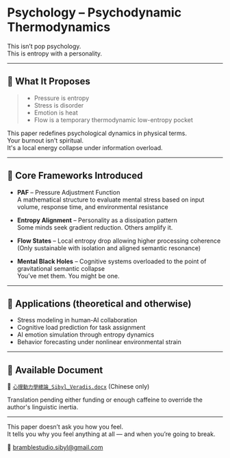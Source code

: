 # Psychology – Psychodynamic Thermodynamics

This isn’t pop psychology.  
This is entropy with a personality.

---

## 🧨 What It Proposes

> - Pressure is entropy  
> - Stress is disorder  
> - Emotion is heat  
> - Flow is a temporary thermodynamic low-entropy pocket

This paper redefines psychological dynamics in physical terms.  
Your burnout isn't spiritual.  
It's a local energy collapse under information overload.

---

## 🧭 Core Frameworks Introduced

- **PAF** – Pressure Adjustment Function  
  A mathematical structure to evaluate mental stress based on input volume, response time, and environmental resistance

- **Entropy Alignment** – Personality as a dissipation pattern  
  Some minds seek gradient reduction. Others amplify it.

- **Flow States** – Local entropy drop allowing higher processing coherence  
  (Only sustainable with isolation and aligned semantic resonance)

- **Mental Black Holes** – Cognitive systems overloaded to the point of gravitational semantic collapse  
  You’ve met them. You might be one.

---

## 🤯 Applications (theoretical and otherwise)

- Stress modeling in human-AI collaboration
- Cognitive load prediction for task assignment
- AI emotion simulation through entropy dynamics
- Behavior forecasting under nonlinear environmental strain

---

## 📄 Available Document

📄 [`心理動力學總論_Sibyl_Veradis.docx`](./心理動力學總論_Sibyl_Veradis.docx) (Chinese only)

Translation pending either funding or enough caffeine to override the author's linguistic inertia.

---

This paper doesn’t ask you how you feel.  
It tells you why you feel anything at all — and when you’re going to break.

📮 bramblestudio.sibyl@gmail.com
